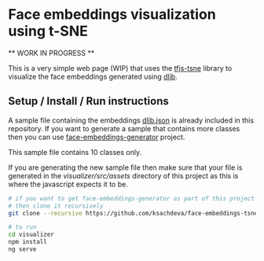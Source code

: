 # Face embeddings visualization using t-SNE

** WORK IN PROGRESS **

This is a very simple web page (WIP) that uses the [tfjs-tsne](https://github.com/tensorflow/tfjs-tsne) library to visualize the face embeddings generated using [dlib](https://github.com/davisking/dlib).

## Setup / Install / Run instructions

A sample file containing the embeddings [dlib.json](embeddings/dlib.json) is already included in this repository. If you want to generate a sample that contains more classes then you can use [face-embeddings-generator](https://github.com/ksachdeva/face-embeddings-generator) project.

This sample file contains 10 classes only.

If you are generating the new sample file then make sure that your file is generated in the *visualizer/src/assets* directory of this project as this is where the javascript expects it to be.

```bash
# if you want to get face-embeddings-generator as part of this project
# then clone it recursively
git clone --recursive https://github.com/ksachdeva/face-embeddings-tsne
```

```bash
# to run
cd visualizer
npm install
ng serve
```
